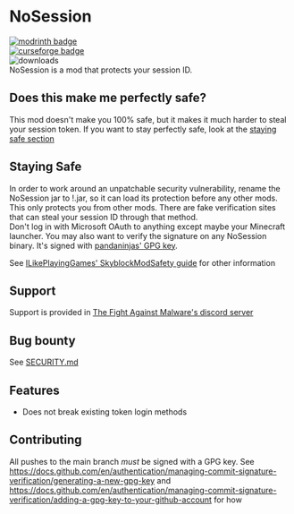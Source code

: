 # NoSession
[![modrinth badge](https://modrinth-utils.vercel.app/api/badge/versions?id=Wyj4Bgod&logo=true)](https://modrinth.com/mod/nosession/)<br>
[![curseforge badge](https://img.shields.io/badge/curseforge-1.8.9-F16436?logo=curseforge)](https://www.curseforge.com/minecraft/mc-mods/nosession)<br>
![downloads](https://download-counter.thefightagainstmalware.workers.dev/thefightagainstmalware/NoSession?filter=jar)<br>
NoSession is a mod that protects your session ID. 
## Does this make me perfectly safe?
This mod doesn't make you 100% safe, but it makes it much harder to steal your session token. If you want to stay perfectly safe, look at the
[staying safe section](#staying-safe)

## Staying Safe
In order to work around an unpatchable security vulnerability, rename the NoSession jar to !.jar, so it can load its protection before any other mods.<br>
This only protects you from other mods. There are fake verification sites that can steal your session ID through that method.<br>
Don't log in with Microsoft OAuth to anything except maybe your Minecraft launcher. You may also want to verify the signature on any NoSession binary. It's signed with [pandaninjas' GPG key](https://raw.githubusercontent.com/pandaninjas/pandaninjas/main/pandaninjas-publickey.key).

See [ILikePlayingGames' SkyblockModSafety guide](https://github.com/ILikePlayingGames/SkyblockModSafety) for other information

## Support
Support is provided in [The Fight Against Malware's discord server](https://discord.gg/TWhrmZFXqb)

## Bug bounty
See [SECURITY.md](SECURITY.md)

## Features
- Does not break existing token login methods

## Contributing
All pushes to the main branch *must* be signed with a GPG key. See https://docs.github.com/en/authentication/managing-commit-signature-verification/generating-a-new-gpg-key and https://docs.github.com/en/authentication/managing-commit-signature-verification/adding-a-gpg-key-to-your-github-account for how
